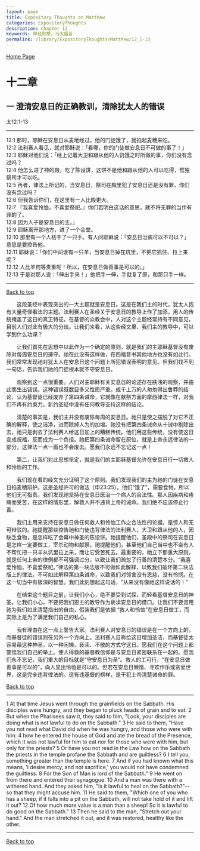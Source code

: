 ```yaml
---
layout: page
title: Expository Thoughts on Matthew
categories: ExpositoryThoughts
description: chapter 12
keywords: 释经默想，马太福音
permalink: /library/ExpositoryThoughts/Matthew/12_1-13
---
```

[ Home Page ]({{site.baseurl}}/index) <br>

<a name="0"></a>
# 十二章 

## 一 澄清安息日的正确教训，清除犹太人的错误

太12:1-13

***

12:1 那时，耶稣在安息日从麦地经过。他的门徒饿了，就掐起麦穗来吃。<br>
12:2 法利赛人看见，就对耶稣说：「看哪，你的门徒做安息日不可做的事了！」<br>
12:3 耶稣对他们说：「经上记着大卫和跟从他的人饥饿之时所做的事，你们没有念过吗？<br>
12:4 他怎么进了神的殿，吃了陈设饼，这饼不是他和跟从他的人可以吃得，惟独祭司才可以吃。<br>
12:5 再者，律法上所记的，当安息日，祭司在殿里犯了安息日还是没有罪，你们没有念过吗？<br>
12:6 但我告诉你们，在这里有一人比殿更大。<br>
12:7 『我喜爱怜恤，不喜爱祭祀。』你们若明白这话的意思，就不将无罪的当作有罪的了。<br>
12:8 因为人子是安息日的主。」<br>
12:9 耶稣离开那地方，进了一个会堂。<br>
12:10 那里有一个人枯干了一只手。有人问耶稣说：「安息日治病可以不可以？」意思是要控告他。<br>
12:11 耶稣说：「你们中间谁有一只羊，当安息日掉在坑里，不把它抓住、拉上来呢？<br>
12:12 人比羊何等贵重呢！所以，在安息日做善事是可以的。」<br>
12:13 于是对那人说：「伸出手来！」他把手一伸，手就复了原，和那只手一样。<br>

***

[Back to top](#0)

&emsp;&emsp;这段圣经中表现突出的一大主题就是安息日。这是在我们主的时代，犹太人抱有大量奇怪看法的主题。法利赛人在圣经关于安息日的教导上作了加添，用人的传统掩盖了这日的真正特征。在基督的众教会中，人对这个主题经常持有不同意见，目前人们对此有极大的分歧。让我们来看，从这些经文里、我们主的教导中，可以学到什么功课？

&emsp;&emsp;让我们首先在思想中以此作为一个确定的原则，就是我们的主耶稣基督没有废除对每周安息日的遵守。祂在此没有这样做，在四福音书其他地方也没有如此行。我们常常发现祂对犹太人在安息日这个问题上所犯错误表明的意见。但我们找不到一句话，告诉我们祂的门徒根本就不守安息日。

&emsp;&emsp;观察到这一点很重要。人们对主耶稣有关安息日的论述存在肤浅的观察，并由此而生出错误。这种错误既数目多又性质严重。成千上万的人匆匆得出鲁莽的结论，认为基督徒已经废弃了第四条诫命，它就像在献祭方面的摩西律法一样，对我们不再有约束力。新约圣经中没有任何教导支持这样的结论。

&emsp;&emsp;清楚的事实是，我们主并没有废除每周的安息日。祂只是使之摆脱了对它不正确的解释，使之洁净，进而除掉人为的加增。祂没有把第四条诫命从十诫中剔除出去，祂只是剥去了法利赛人给这日加上的糟糕传统。他们用这些传统，没有使这日变成祝福，反而成为一个负担。祂把第四条诫命留在原位，就是上帝永远律法的一部分，这律法一点一画也不会废去。愿我们永远不忘记这一点！

&emsp;&emsp;第二，让我们对此思想坚定，就是我们的主耶稣基督允许在安息日行一切救人和怜恤的工作。

&emsp;&emsp;我们现在看的经文充分证明了这个原则。我们发现我们的主为祂的门徒在安息日掐麦穗辩护。这是圣经许可的做法（申23:25）。他们“饿了”，需要食物，所以他们无可指责。我们发现祂坚持在安息日医治一个病人的合法性。那人因疾病和疼痛而受苦，在这样的情形里，解救人并不违背上帝的诫命。我们绝不应该停止行善。

&emsp;&emsp;我们主用来支持在安息日做任何救人和怜恤工作之合法性的论据，是惊人和无可辩驳的。祂提醒那些控告祂和门徒违背律法的法利赛人，大卫和跟从他的人，因缺乏食物，是怎样吃了会幕中神圣的陈设饼。祂提醒他们，圣殿中的祭司在安息日是怎样一定要做工，宰杀动物和献祭。祂提醒他们，甚至他们自己当中也不会有人不帮忙把一只羊从坑里拉上来，而让它受苦死去。最重要的，祂立下那重大原则，就是任何上帝的律例都不可强调过分，以致让我们疏忽了行善的清楚本分。“我喜爱怜恤，不喜爱祭祀。”律法的第一块法版不可做如此解释，以致我们破坏第二块法版上的律法。不可如此解释第四条诫命，以致我们对邻舍没有恩慈，没有怜悯。在这一切当中有极深的智慧。我们此刻想起这句话，“从来没有像祂这样说话的！”

&emsp;&emsp;在结束这个题目之前，让我们小心，绝不要受到试探，而轻看基督安息日的神圣。让我们小心，不要把我们恩主的教导作为亵渎安息日的借口。让我们不要滥用祂为我们如此清楚指出的自由，假装我们是依据 “救人和怜恤”在安息日做工，而实际上是为了满足我们自己的私心。

&emsp;&emsp;我有理由在这一点上警告大家。法利赛人对安息日的错误是在一个方向上的，而基督徒的错误则在另外一个方向上。法利赛人自称给这日增加圣洁，而基督徒太容易藉这种神圣，以一种闲懒、亵渎、不敬的方式守这日。愿我们在这个问题上都警惕我们自己的举止。使人得救的基督教信仰是与安息日紧密联系在一起的。愿我们永不忘记，我们重大的目标就是“守安息日为圣”。救人的工可行，“在安息日做善事是可以的”，向人显出怜恤是可以的。但若在安息日懒惰、寻欢作乐或贪爱世界，这是完全违背律法的。这有违基督的榜样，是干犯上帝清楚诫命的罪。

[Back to top](#0)

***

1 At that time Jesus went through the grainfields on the Sabbath. His disciples were hungry, and they began to pluck heads of grain and to eat. 2 But when the Pharisees saw it, they said to him, "Look, your disciples are doing what is not lawful to do on the Sabbath." 3 He said to them, "Have you not read what David did when he was hungry, and those who were with him: 4 how he entered the house of God and ate the bread of the Presence, which it was not lawful for him to eat nor for those who were with him, but only for the priests? 5 Or have you not read in the Law how on the Sabbath the priests in the temple profane the Sabbath and are guiltless? 6 I tell you, something greater than the temple is here. 7 And if you had known what this means, 'I desire mercy, and not sacrifice,' you would not have condemned the guiltless. 8 For the Son of Man is lord of the Sabbath." 9 He went on from there and entered their synagogue. 10 And a man was there with a withered hand. And they asked him, "Is it lawful to heal on the Sabbath?"--so that they might accuse him. 11 He said to them, "Which one of you who has a sheep, if it falls into a pit on the Sabbath, will not take hold of it and lift it out? 12 Of how much more value is a man than a sheep! So it is lawful to do good on the Sabbath." 13 Then he said to the man, "Stretch out your hand." And the man stretched it out, and it was restored, healthy like the other.

***

[Back to top](#0)
